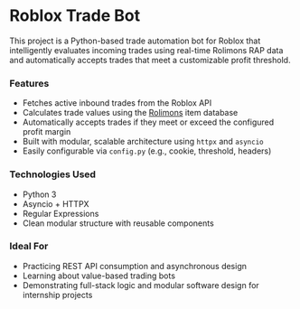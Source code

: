# Roblox Trade Bot

This project is a Python-based trade automation bot for Roblox that intelligently evaluates incoming trades using real-time Rolimons RAP data and automatically accepts trades that meet a customizable profit threshold.

### Features

- Fetches active inbound trades from the Roblox API
- Calculates trade values using the [Rolimons](https://www.rolimons.com/itemapi) item database
- Automatically accepts trades if they meet or exceed the configured profit margin
- Built with modular, scalable architecture using `httpx` and `asyncio`
- Easily configurable via `config.py` (e.g., cookie, threshold, headers)

### Technologies Used

- Python 3
- Asyncio + HTTPX
- Regular Expressions
- Clean modular structure with reusable components

### Ideal For

- Practicing REST API consumption and asynchronous design
- Learning about value-based trading bots
- Demonstrating full-stack logic and modular software design for internship projects
